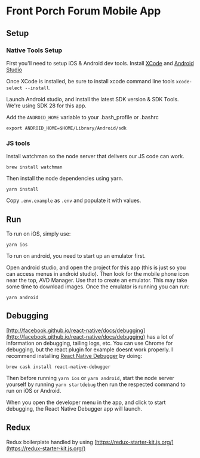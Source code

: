 # Front Porch Forum Mobile App

## Setup

### Native Tools Setup

First you'll need to setup iOS & Android dev tools. Install [XCode](https://itunes.apple.com/ca/app/xcode/id497799835?mt=12) and [Android Studio](https://developer.android.com/studio)

Once XCode is installed, be sure to install xcode command line tools `xcode-select --install`.

Launch Android studio, and install the latest SDK version & SDK Tools. We're using SDK 28 for this app.

Add the `ANDROID_HOME` variable to your .bash_profile or .bashrc

```
export ANDROID_HOME=$HOME/Library/Android/sdk
```

### JS tools

Install watchman so the node server that delivers our JS code can work.

```
brew install watchman
```

Then install the node dependencies using yarn.

```
yarn install
```

Copy `.env.example` as `.env` and populate it with values.

## Run

To run on iOS, simply use:

```
yarn ios
```

To run on android, you need to start up an emulator first.

Open android studio, and open the project for this app (this is just so you can access menus in android studio). Then look for the mobile phone icon near the top, AVD Manager. Use that to create an emulator. This may take some time to download images. Once the emulator is running you can run:

```
yarn android
```

## Debugging

[http://facebook.github.io/react-native/docs/debugging](http://facebook.github.io/react-native/docs/debugging) has a lot of information on debugging, tailing logs, etc. You can use Chrome for debugging, but the react plugin for example doesnt work properly. I recommend installing [React Native Debugger](https://github.com/jhen0409/react-native-debugger) by doing:

```
brew cask install react-native-debugger
```

Then before running `yarn ios` or `yarn android`, start the node server yourself by running `yarn startdebug` then run the respected command to run on iOS or Android.

When you open the developer menu in the app, and click to start debugging, the React Native Debugger app will launch.

## Redux

Redux boilerplate handled by using [https://redux-starter-kit.js.org/](https://redux-starter-kit.js.org/)
